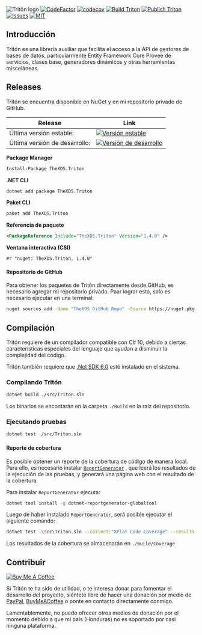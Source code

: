 ![Tritón logo](https://raw.githubusercontent.com/TheXDS/Triton/master/Art/Triton%20banner.svg)
[![CodeFactor](https://www.codefactor.io/repository/github/thexds/triton/badge)](https://www.codefactor.io/repository/github/thexds/triton)
[![codecov](https://codecov.io/gh/TheXDS/Triton/branch/master/graph/badge.svg?token=ULEQC09JGW)](https://codecov.io/gh/TheXDS/Triton)
[![Build Triton](https://github.com/TheXDS/Triton/actions/workflows/build.yml/badge.svg)](https://github.com/TheXDS/Triton/actions/workflows/build.yml)
[![Publish Triton](https://github.com/TheXDS/Triton/actions/workflows/publish.yml/badge.svg)](https://github.com/TheXDS/Triton/actions/workflows/publish.yml)
[![Issues](https://img.shields.io/github/issues/TheXDS/Triton)](https://github.com/TheXDS/Triton/issues)
[![MIT](https://img.shields.io/github/license/TheXDS/Triton)](https://mit-license.org)

## Introducción
Tritón es una librería auxiliar que facilita el acceso a la API de gestores
de bases de datos, particularmente Entity Framework Core Provee de servicios,
clases base, generadores dinámicos y otras herramientas misceláneas.

## Releases
Tritón se encuentra disponible en NuGet y en mi repositorio privado de GitHub.

Release | Link
--- | ---
Última versión estable: | [![Versión estable](https://buildstats.info/nuget/TheXDS.Triton)](https://www.nuget.org/packages/TheXDS.Triton/)
Última versión de desarrollo: | [![Versión de desarrollo](https://buildstats.info/nuget/TheXDS.Triton?includePreReleases=true)](https://www.nuget.org/packages/TheXDS.Triton/)

**Package Manager**  
```sh
Install-Package TheXDS.Triton
```

**.NET CLI**  
```sh
dotnet add package TheXDS.Triton
```

**Paket CLI**  
```sh
paket add TheXDS.Triton
```

**Referencia de paquete**  
```xml
<PackageReference Include="TheXDS.Triton" Version="1.4.0" />
```

**Ventana interactiva (CSI)**  
```
#r "nuget: TheXDS.Triton, 1.4.0"
```

#### Repositorio de GitHub
Para obtener los paquetes de Tritón directamente desde GitHub, es necesario
agregar mi repositorio privado. Paar lograr esto, solo es necesario
ejecutar en una terminal:
```sh
nuget sources add -Name "TheXDS GitHub Repo" -Source https://nuget.pkg.github.com/TheXDS/index.json
```

## Compilación
Tritón requiere de un compilador compatible con C# 10, debido a ciertas
características especiales del lenguaje que ayudan a disminuir la
complejidad del código.

Tritón también requiere que [.Net SDK 6.0](https://dotnet.microsoft.com/) esté instalado en el sistema.

### Compilando Tritón
```sh
dotnet build ./src/Triton.sln
```
Los binarios se encontarán en la carpeta `./Build` en la raíz del repositorio.

### Ejecutando pruebas
```sh
dotnet test ./src/Triton.sln
```
#### Reporte de cobertura
Es posible obtener un reporte de la cobertura de código de manera local. Para ello, es necesario instalar 
[`ReportGenerator`](https://github.com/danielpalme/ReportGenerator) , que leerá los resultados de la ejecución de las pruebas, y generará una página web con el resultado de la cobertura.

Para instalar `ReportGenerator` ejecuta:
```sh
dotnet tool install -g dotnet-reportgenerator-globaltool
```
Luego de haber instalado `ReportGenerator`, será posible ejecutar el siguiente comando:
```sh
dotnet test .\src\Triton.sln --collect:"XPlat Code Coverage" --results-directory:.\Build\Tests ; reportgenerator.exe -reports:.\Build\Tests\*\coverage.cobertura.xml -targetdir:.\Build\Coverage\
```
Los resultados de la cobertura se almacenarán en `./Build/Coverage`

## Contribuir
[![Buy Me A Coffee](https://cdn.buymeacoffee.com/buttons/default-orange.png)](https://www.buymeacoffee.com/xdsxpsivx)

Si Tritón te ha sido de utilidad, o te interesa donar para fomentar el
desarrollo del proyecto, siéntete libre de hacer una donación por medio de
[PayPal](https://paypal.me/thexds), [BuyMeACoffee](https://www.buymeacoffee.com/xdsxpsivx)
o ponte en contacto directamente conmigo.

Lamentablemente, no puedo ofrecer otros medios de donación por el momento
debido a que mi país (Honduras) no es soportado por casi ninguna plataforma.
